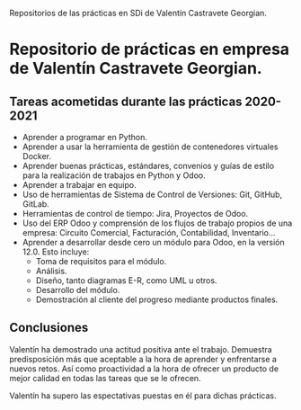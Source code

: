Repositorios de las prácticas en SDi de Valentín Castravete Georgian.

# Repositorio de prácticas en empresa de Valentín Castravete Georgian.

## Tareas acometidas durante las prácticas 2020-2021

* Aprender a programar en Python.
* Aprender a usar la herramienta de gestión de contenedores virtuales Docker.
* Aprender buenas prácticas, estándares, convenios y guías de estilo para la realización de trabajos en Python y Odoo.
* Aprender a trabajar en equipo.
* Uso de herramientas de Sistema de Control de Versiones: Git, GitHub, GitLab.
* Herramientas de control de tiempo: Jira, Proyectos de Odoo.
* Uso del ERP Odoo y comprensión de los flujos de trabajo propios de una empresa: Circuito Comercial, Facturación, Contabilidad, Inventario...
* Aprender a desarrollar desde cero un módulo para Odoo, en la versión 12.0. Esto incluye:
  - Toma de requisitos para el módulo.
  - Análisis.
  - Diseño, tanto diagramas E-R, como UML u otros.
  - Desarrollo del módulo.
  - Demostración al cliente del progreso mediante productos finales.

## Conclusiones 
Valentín ha demostrado una actitud positiva ante el trabajo.
Demuestra predisposición más que aceptable a la hora de aprender y enfrentarse a nuevos retos.
Así como proactividad a la hora de ofrecer un producto de mejor calidad en todas las tareas que se le ofrecen.

Valentín ha supero las espectativas puestas en él para dichas prácticas.
